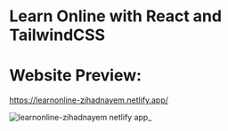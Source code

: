 # Learn Online with React and TailwindCSS

# Website Preview: 
https://learnonline-zihadnayem.netlify.app/

![learnonline-zihadnayem netlify app_](https://github.com/ZihadHossainNayem/Learn-Online-with-React-TailwindCSS/assets/30808845/6e432b81-47c9-45bf-9216-d74cb36ba409)
